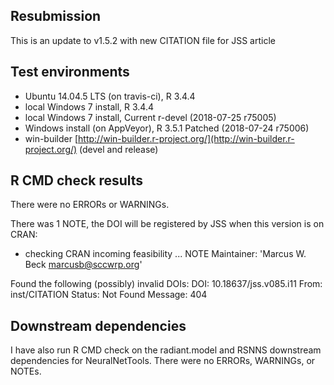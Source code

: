## Resubmission
This is an update to v1.5.2 with new CITATION file for JSS article

## Test environments
* Ubuntu 14.04.5 LTS (on travis-ci), R 3.4.4
* local Windows 7 install, R 3.4.4
* local Windows 7 install, Current r-devel (2018-07-25 r75005)
* Windows install (on AppVeyor), R 3.5.1 Patched (2018-07-24 r75006)
* win-builder [http://win-builder.r-project.org/](http://win-builder.r-project.org/) (devel and release)

## R CMD check results
There were no ERRORs or WARNINGs. 

There was 1 NOTE, the DOI will be registered by JSS when this version is on CRAN: 

* checking CRAN incoming feasibility ... NOTE
Maintainer: 'Marcus W. Beck <marcusb@sccwrp.org>'

Found the following (possibly) invalid DOIs:
  DOI: 10.18637/jss.v085.i11
    From: inst/CITATION
    Status: Not Found
    Message: 404

## Downstream dependencies
I have also run R CMD check on the radiant.model and RSNNS downstream dependencies for NeuralNetTools.  There were no ERRORs, WARNINGs, or NOTEs.